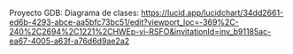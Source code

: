 Proyecto GDB:
Diagrama de clases: https://lucid.app/lucidchart/34dd2661-ed6b-4293-abce-aa5bfc73bc51/edit?viewport_loc=-369%2C-240%2C2694%2C1221%2CHWEp-vi-RSFO&invitationId=inv_b91185ac-ea67-4005-a63f-a76d6d9ae2a2
